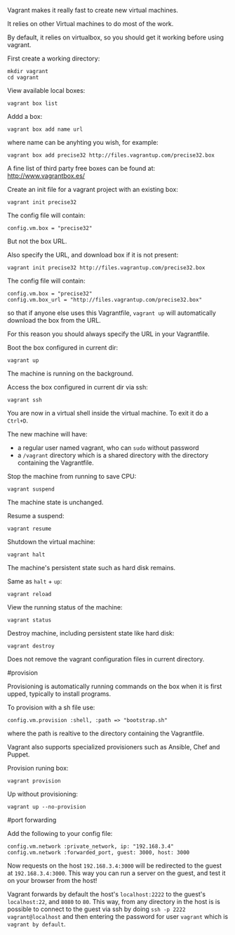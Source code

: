 Vagrant makes it really fast to create new virtual machines.

It relies on other Virtual machines to do most of the work.

By default, it relies on virtualbox, so you should get it working before
using vagrant.

First create a working directory:

    mkdir vagrant
    cd vagrant

View available local boxes:

    vagrant box list

Addd a box:

    vagrant box add name url

where name can be anyhting you wish, for example:

    vagrant box add precise32 http://files.vagrantup.com/precise32.box

A fine list of third party free boxes can be found at: <http://www.vagrantbox.es/>

Create an init file for a vagrant project with an existing box:

    vagrant init precise32

The config file will contain:

    config.vm.box = "precise32"

But not the box URL.

Also specify the URL, and download box if it is not present:

    vagrant init precise32 http://files.vagrantup.com/precise32.box

The config file will contain:

    config.vm.box = "precise32"
    config.vm.box_url = "http://files.vagrantup.com/precise32.box"

so that if anyone else uses this Vagrantfile,
`vagrant up` will automatically download the box from the URL.

For this reason you should always specify the URL in your Vagrantfile.

Boot the box configured in current dir:

    vagrant up

The machine is running on the background.

Access the box configured in current dir via ssh:

    vagrant ssh

You are now in a virtual shell inside the virtual machine.
To exit it do a `Ctrl+D`.

The new machine will have:

- a regular user named vagrant, who can `sudo` without password
- a `/vagrant` directory which is a shared directory with the directory containing the Vagrantfile.

Stop the machine from running to save CPU:

    vagrant suspend

The machine state is unchanged.

Resume a suspend:

    vagrant resume

Shutdown the virtual machine:

    vagrant halt

The machine's persistent state such as hard disk remains.

Same as `halt` + `up`:

    vagrant reload

View the running status of the machine:

    vagrant status

Destroy machine, including persistent state like hard disk:

    vagrant destroy

Does not remove the vagrant configuration files in current directory.

#provision

Provisioning is automatically running commands on the box when it is first upped,
typically to install programs.

To provision with a sh file use:

    config.vm.provision :shell, :path => "bootstrap.sh"

where the path is realtive to the directory containing the Vagrantfile.

Vagrant also supports specialized provisioners such as Ansible, Chef and Puppet.

Provision runing box:

    vagrant provision

Up without provisioning:

    vagrant up --no-provision

#port forwarding

Add the following to your config file:

    config.vm.network :private_network, ip: "192.168.3.4"
    config.vm.network :forwarded_port, guest: 3000, host: 3000

Now requests on the host `192.168.3.4:3000` will be redirected to the guest at `192.168.3.4:3000`.
This way you can run a server on the guest, and test it on your browser from the host!

Vagrant forwards by default the host's `localhost:2222` to the guest's `localhost:22`, and 
`8080` to `80`. This way, from any directory in the host is is possible to connect to the guest
via ssh by doing `ssh -p 2222 vagrant@localhost` and then entering the password for user
`vagrant` which is `vagrant by default`.
